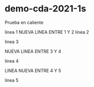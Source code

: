 # demo-cda-2021-1s
Prueba en caliente

linea 1
NUEVA LINEA ENTRE 1 Y 2
linea 2

linea 3

NUEVA LINEA ENTRE 3 Y 4

linea 4

LINEA NUEVA ENTRE 4 Y 5

linea 5
